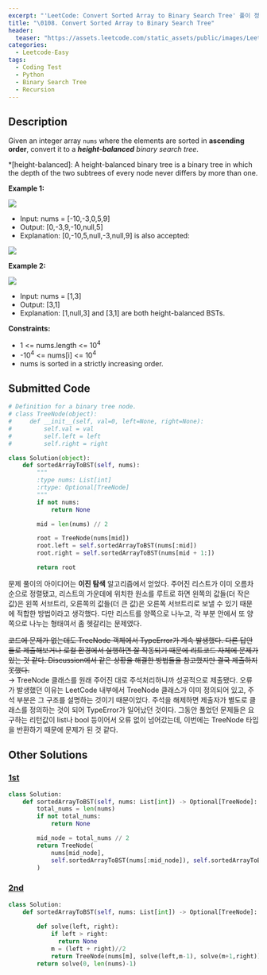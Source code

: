 ```yaml
---
excerpt: "'LeetCode: Convert Sorted Array to Binary Search Tree' 풀이 정리"
title: "\0108. Convert Sorted Array to Binary Search Tree"
header:
  teaser: "https://assets.leetcode.com/static_assets/public/images/LeetCode_Sharing.png"
categories:
  - Leetcode-Easy
tags:
  - Coding Test
  - Python
  - Binary Search Tree
  - Recursion
---
```


## <i class="fa-solid fa-file-lines"></i> Description

Given an integer array `nums` where the elements are sorted in **ascending order**, convert it to a ***height-balanced*** *binary search tree*.

*[height-balanced]: A height-balanced binary tree is a binary tree in which the depth of the two subtrees of every node never differs by more than one.

**Example 1:**

![](https://assets.leetcode.com/uploads/2021/02/18/btree1.jpg)

- Input: nums = [-10,-3,0,5,9]
- Output: [0,-3,9,-10,null,5]
- Explanation: [0,-10,5,null,-3,null,9] is also accepted:

![](https://assets.leetcode.com/uploads/2021/02/18/btree2.jpg)

**Example 2:**

![](https://assets.leetcode.com/uploads/2021/02/18/btree.jpg)

- Input: nums = [1,3]
- Output: [3,1]
- Explanation: [1,null,3] and [3,1] are both height-balanced BSTs.

**Constraints:**

- 1 <= nums.length <= 10<sup>4</sup>
- -10<sup>4</sup> <= nums[i] <= 10<sup>4</sup>
- nums is sorted in a strictly increasing order.

## <i class="fa-solid fa-cloud-arrow-up"></i> Submitted Code

```python
# Definition for a binary tree node.
# class TreeNode(object):
#     def __init__(self, val=0, left=None, right=None):
#         self.val = val
#         self.left = left
#         self.right = right

class Solution(object):
    def sortedArrayToBST(self, nums):
        """
        :type nums: List[int]
        :rtype: Optional[TreeNode]
        """
        if not nums:
            return None

        mid = len(nums) // 2

        root = TreeNode(nums[mid])
        root.left = self.sortedArrayToBST(nums[:mid])
        root.right = self.sortedArrayToBST(nums[mid + 1:])

        return root
```
문제 풀이의 아이디어는 **이진 탐색** 알고리즘에서 얻었다. 주어진 리스트가 이미 오름차순으로 정렬됐고, 리스트의 가운데에 위치한 원소를 루트로 하면 왼쪽의 값들(더 작은 값)은 왼쪽 서브트리, 오른쪽의 값들(더 큰 값)은 오른쪽 서브트리로 보낼 수 있기 때문에 적합한 방법이라고 생각했다. 다만 리스트를 양쪽으로 나누고, 각 부분 안에서 또 양쪽으로 나누는 형태여서 좀 헷갈리는 문제였다.

<del>코드에 문제가 없는데도 TreeNode 객체에서 TypeError가 계속 발생했다. 다른 답안들로 제출해보거나 로컬 환경에서 실행하면 잘 작동되기 때문에 리트코드 자체에 문제가 있는 것 같다. Discussion에서 같은 상황을 해결한 방법들을 참고했지만 결국 제출하지 못했다.</del>   
→ TreeNode 클래스를 원래 주어진 대로 주석처리하니까 성공적으로 제출됐다. 오류가 발생했던 이유는 LeetCode 내부에서 TreeNode 클래스가 이미 정의되어 있고, 주석 부분은 그 구조를 설명하는 것이기 때문이었다. 주석을 해제하면 제출자가 별도로 클래스를 정의하는 것이 되어 TypeError가 일어났던 것이다. 그동안 풀었던 문제들은 요구하는 리턴값이 list나 bool 등이어서 오류 없이 넘어갔는데, 이번에는 TreeNode 타입을 반환하기 때문에 문제가 된 것 같다.

## <i class="fa-solid fa-flask"></i> Other Solutions

### <a href="https://leetcode.com/problems/convert-sorted-array-to-binary-search-tree/solutions/2406277/python-easily-understood-faster-than-86-less-than-83-recursion/" target="_blank">1st</a>

```python
class Solution:
    def sortedArrayToBST(self, nums: List[int]) -> Optional[TreeNode]:
        total_nums = len(nums)
        if not total_nums:
            return None

        mid_node = total_nums // 2
        return TreeNode(
            nums[mid_node], 
            self.sortedArrayToBST(nums[:mid_node]), self.sortedArrayToBST(nums[mid_node + 1 :])
        )
```

### <a href="https://leetcode.com/problems/convert-sorted-array-to-binary-search-tree/solutions/2203558/python-easy-and-fast-solution/" target="_blank">2nd</a>

```python
class Solution:
    def sortedArrayToBST(self, nums: List[int]) -> Optional[TreeNode]:
 
        def solve(left, right):
            if left > right:
              return None
            m = (left + right)//2
            return TreeNode(nums[m], solve(left,m-1), solve(m+1,right))
        return solve(0, len(nums)-1)
```
